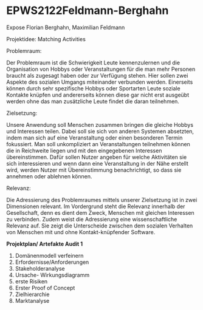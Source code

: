 # EPWS2122Feldmann-Berghahn

Expose Florian Berghahn, Maximilian Feldmann 

Projektidee: Matching Activities 

Problemraum:

Der Problemraum ist die Schwierigkeit Leute kennenzulernen und die Organisation von Hobbys oder Veranstaltungen für die man mehr Personen braucht als zugesagt haben oder zur Verfügung stehen. Hier sollen zwei Aspekte des sozialen Umgangs miteinander verbunden werden. Einerseits können durch sehr spezifische Hobbys oder Sportarten Leute soziale Kontakte knüpfen und andererseits können diese gar nicht erst ausgeübt werden ohne das man zusätzliche Leute findet die daran teilnehmen.  

Zielsetzung:

Unsere Anwendung soll Menschen zusammen bringen die gleiche Hobbys und Interessen teilen. Dabei soll sie sich von anderen Systemen absetzten, indem man sich auf eine Veranstaltung oder einen besonderen Termin fokussiert. Man soll unkompliziert an Veranstaltungen teilnehmen können die in Reichweite liegen und mit den eingegebenen Interessen übereinstimmen. Dafür sollen Nutzer angeben für welche Aktivitäten sie sich interessieren und wenn dann eine Veranstaltung in der Nähe erstellt wird, werden Nutzer mit Übereinstimmung benachrichtigt, so dass sie annehmen oder ablehnen können.  

Relevanz:

Die Adressierung des Problemraumes mittels unserer Zielsetzung ist in zwei Dimensionen relevant. Im Vordergrund steht die Relevanz innerhalb der Gesellschaft, denn es dient dem Zweck, Menschen mit gleichen Interessen zu verbinden. Zudem weist die Adressierung eine wissenschaftliche Relevanz auf. Sie zeigt die Unterscheide zwischen dem sozialen Verhalten von Menschen mit und ohne Kontakt-knüpfender Software.


**Projektplan/ Artefakte Audit 1**
1. Domänenmodell verfeinern 
2. Erfordernisse/Anforderungen
3. Stakeholderanalyse 
4. Ursache- Wirkungsdiagramm
5. erste Risiken
6. Erster Proof of Concept
7. Zielhierarchie 
8. Marktanalyse

